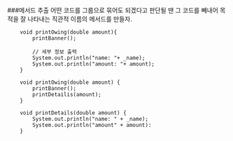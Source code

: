 ###메서드 추출
어떤 코드를 그룹으로 묶어도 되겠다고 판단될 땐
그 코드를 빼내어 목적을 잘 나타내는 직관적 이름의 메서드를 만들자.


~~~
    void printOwing(double amount){
        printBanner();
    
        // 세부 정보 출력
        System.out.println("name: "+ _name);
        System.out.println("amount: "+ amount);
    }
~~~

~~~
    void printOwing(double amount) {
        printBanner();
        printDetailis(amount);       
    }

    void printDetails(double amount) {
        System.out.println("name: " + _name);
        System.out.println("amount" + amount):
    }
~~~